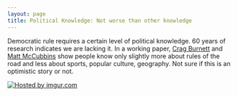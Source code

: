 ```yaml
---
layout: page
title: Political Knowledge: Not worse than other knowledge
---
```


Democratic rule requires a certain level of political knowledge. 60 years of research indicates we are lacking it. In a working paper, [Crag Burnett](http://people.uncw.edu/burnettc/) and [Matt McCubbins](http://www.mccubbins.us/) show people know only slightly more about rules of the road and less about sports, popular culture, geography. Not sure if this is an optimistic story or not.

<a href="http://imgur.com/UAR6Fqk"><img src="http://i.imgur.com/UAR6Fqk.png" title="Hosted by imgur.com" /></a>


